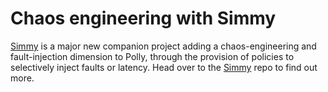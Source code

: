 # Chaos engineering with Simmy

[Simmy][simmy] is a major new companion project adding a chaos-engineering and fault-injection dimension to Polly, through the provision of policies to selectively inject faults or latency.
Head over to the [Simmy][simmy] repo to find out more.

[simmy]: https://github.com/Polly-Contrib/Simmy

